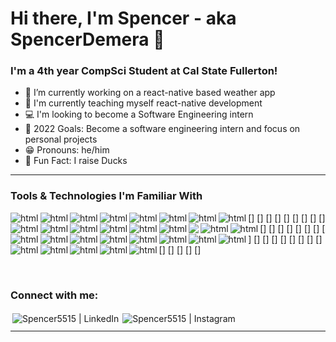 # Hi there, I'm Spencer - aka SpencerDemera 👋

### I'm a 4th year CompSci Student at Cal State Fullerton!

- 🔭 I’m currently working on a react-native based weather app
- 🌾 I'm currently teaching myself react-native development
- 💻 I'm looking to become a Software Engineering intern
- 📸 2022 Goals: Become a software engineering intern and focus on personal projects
- 😁 Pronouns: he/him
- 🦆 Fun Fact: I raise Ducks

---

### Tools & Technologies I'm Familiar With

[<img align="left" style="vertical-align:top; margin-vertical:3px" src="https://img.shields.io/badge/c-%2300599C.svg?style=for-the-badge&logo=c&logoColor=white" alt="html"/>]
[<img align="left" style="vertical-align:top; margin-vertical:3px" src="https://img.shields.io/badge/c++-%2300599C.svg?style=for-the-badge&logo=c%2B%2B&logoColor=white" alt="html"/>]
[<img align="left" style="vertical-align:top; margin-vertical:3px" src="https://img.shields.io/badge/c%23-%23239120.svg?style=for-the-badge&logo=c-sharp&logoColor=white" alt="html"/>]
[<img align="left" style="vertical-align:top; margin-vertical:3px" src="https://img.shields.io/badge/java-%23ED8B00.svg?style=for-the-badge&logo=java&logoColor=white" alt="html"/>]
[<img align="left" style="vertical-align:top; margin-vertical:3px" src="https://img.shields.io/badge/python-3670A0?style=for-the-badge&logo=python&logoColor=ffdd54" alt="html"/>]
[<img align="left" style="vertical-align:top; margin-vertical:3px" src="https://img.shields.io/badge/css3-%231572B6.svg?style=for-the-badge&logo=css3&logoColor=white" alt="html"/>]
[<img align="left" style="vertical-align:top; margin-vertical:3px" src="https://img.shields.io/badge/html5-%23E34F26.svg?style=for-the-badge&logo=html5&logoColor=white" alt="html"/>]
[<img align="left" style="vertical-align:top; margin-vertical:3px" src="https://img.shields.io/badge/php-%23777BB4.svg?style=for-the-badge&logo=php&logoColor=white" alt="html"/>]
[<img align="left" style="vertical-align:top; margin-vertical:3px" src="https://img.shields.io/badge/shell_script-%23121011.svg?style=for-the-badge&logo=gnu-bash&logoColor=white" alt="html"/>]
[<img align="left" style="vertical-align:top; margin-vertical:3px" src="https://img.shields.io/badge/javascript-%23323330.svg?style=for-the-badge&logo=javascript&logoColor=%23F7DF1E" alt="html"/>]
[<img align="left" style="vertical-align:top; margin-vertical:3px" src="https://img.shields.io/badge/mysql-%2300f.svg?style=for-the-badge&logo=mysql&logoColor=white" alt="html"/>]
[<img align="left" style="vertical-align:top; margin-vertical:3px" src="https://img.shields.io/badge/redis-%23DD0031.svg?style=for-the-badge&logo=redis&logoColor=white" alt="html"/>]
[<img align="left" style="vertical-align:top; margin-vertical:3px" src="https://img.shields.io/badge/sqlite-%2307405e.svg?style=for-the-badge&logo=sqlite&logoColor=white" alt="html"/>]
[<img align="left" style="vertical-align:top; margin-vertical:3px" src="https://img.shields.io/badge/Amazon%20DynamoDB-4053D6?style=for-the-badge&logo=Amazon%20DynamoDB&logoColor=white" alt="html"/>]
[<img align="left" style="vertical-align:top; margin-vertical:3px" src="https://img.shields.io/badge/.NET-5C2D91?style=for-the-badge&logo=.net&logoColor=white" />]
[<img align="left" style="vertical-align:top; margin-vertical:3px" src="https://img.shields.io/badge/Anaconda-%2344A833.svg?style=for-the-badge&logo=anaconda&logoColor=white" alt="html"/>]
[<img align="left" style="vertical-align:top; margin-vertical:3px" src="https://img.shields.io/badge/react-%2320232a.svg?style=for-the-badge&logo=react&logoColor=%2361DAFB" alt="html"/>]
[<img align="left" style="vertical-align:top; margin-vertical:3px" src="https://img.shields.io/badge/react_native-%2320232a.svg?style=for-the-badge&logo=react&logoColor=%2361DAFB" alt="html"/>]
[<img align="left" style="vertical-align:top; margin-vertical:3px" src="https://img.shields.io/badge/PyTorch-%23EE4C2C.svg?style=for-the-badge&logo=PyTorch&logoColor=white" alt="html"/>]
[<img align="left" style="vertical-align:top; margin-vertical:3px" src="https://img.shields.io/badge/Visual%20Studio%20Code-0078d7.svg?style=for-the-badge&logo=visual-studio-code&logoColor=white" alt="html"/>]
[<img align="left" style="vertical-align:top; margin-vertical:3px" src="https://img.shields.io/badge/Eclipse-FE7A16.svg?style=for-the-badge&logo=Eclipse&logoColor=white" alt="html"/>]
[<img align="left" style="vertical-align:top; margin-vertical:3px" src="https://img.shields.io/badge/Reddit-%23FF4500.svg?style=for-the-badge&logo=Reddit&logoColor=white" alt="html"/>]
[<img align="left" style="vertical-align:top; margin-vertical:3px" src="https://img.shields.io/badge/Adobe%20Acrobat%20Reader-EC1C24.svg?style=for-the-badge&logo=Adobe%20Acrobat%20Reader&logoColor=white" alt="html"/>]
[<img align="left" style="vertical-align:top; margin-vertical:3px" src="https://img.shields.io/badge/Adobe%20Lightroom-31A8FF.svg?style=for-the-badge&logo=Adobe%20Lightroom&logoColor=white" alt="html"/>]
[<img align="left" style="vertical-align:top; margin-vertical:3px" src="https://img.shields.io/badge/figma-%23F24E1E.svg?style=for-the-badge&logo=figma&logoColor=white" alt="html"/>]
[<img align="left" style="vertical-align:top; margin-vertical:3px" src="https://img.shields.io/badge/Canva-%2300C4CC.svg?style=for-the-badge&logo=Canva&logoColor=white" alt="html"/>]
[<img align="left" style="vertical-align:top; margin-vertical:3px" src="https://img.shields.io/badge/nVIDIA-%2376B900.svg?style=for-the-badge&logo=nVIDIA&logoColor=white" alt="html"/>]
[<img align="left" style="vertical-align:top; margin-vertical:3px" src="https://img.shields.io/badge/Linux-FCC624?style=for-the-badge&logo=linux&logoColor=black" alt="html"/>]
[<img align="left" style="vertical-align:top; margin-vertical:3px" src="https://img.shields.io/badge/Ubuntu-E95420?style=for-the-badge&logo=ubuntu&logoColor=white" alt="html"/>]
[<img align="left" style="vertical-align:top; margin-vertical:3px" src="https://img.shields.io/badge/Windows-0078D6?style=for-the-badge&logo=windows&logoColor=white" alt="html"/>]

<br/>

### Connect with me:

[<img align="left" alt="Spencer5515 | LinkedIn" style="vertical-align:top; margin:3px" src="https://img.shields.io/badge/linkedin-%230077B5.svg?style=for-the-badge&logo=linkedin&logoColor=white" />][linkedin]
[<img align="left" alt="Spencer5515 | Instagram" style="vertical-align:top; margin:3px" src="https://img.shields.io/badge/spencer.demera-%23E4405F.svg?style=for-the-badge&logo=Instagram&logoColor=white" />][instagram]

<br/>

---

[instagram]: https://instagram.com/spencer.demera
[linkedin]: https://www.linkedin.com/in/~spencer-demera/
